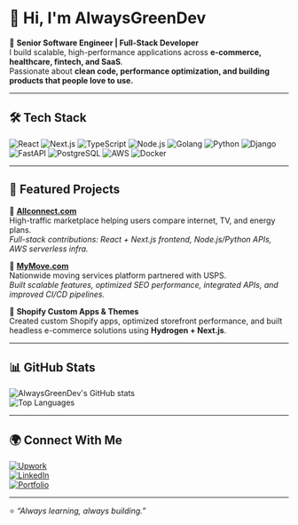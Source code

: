 # 👋 Hi, I'm AlwaysGreenDev  

🚀 **Senior Software Engineer | Full-Stack Developer**  
I build scalable, high-performance applications across **e-commerce, healthcare, fintech, and SaaS**.  
Passionate about **clean code, performance optimization, and building products that people love to use.**  

---

## 🛠 Tech Stack
![React](https://img.shields.io/badge/-React-61DAFB?logo=react&logoColor=000&style=flat)
![Next.js](https://img.shields.io/badge/-Next.js-000000?logo=next.js&logoColor=fff&style=flat)
![TypeScript](https://img.shields.io/badge/-TypeScript-3178C6?logo=typescript&logoColor=fff&style=flat)
![Node.js](https://img.shields.io/badge/-Node.js-339933?logo=node.js&logoColor=fff&style=flat)
![Golang](https://img.shields.io/badge/-Golang-00ADD8?logo=go&logoColor=fff&style=flat)
![Python](https://img.shields.io/badge/-Python-3776AB?logo=python&logoColor=fff&style=flat)
![Django](https://img.shields.io/badge/-Django-092E20?logo=django&logoColor=fff&style=flat)
![FastAPI](https://img.shields.io/badge/-FastAPI-009688?logo=fastapi&logoColor=fff&style=flat)
![PostgreSQL](https://img.shields.io/badge/-PostgreSQL-4169E1?logo=postgresql&logoColor=fff&style=flat)
![AWS](https://img.shields.io/badge/-AWS-232F3E?logo=amazonaws&logoColor=fff&style=flat)
![Docker](https://img.shields.io/badge/-Docker-2496ED?logo=docker&logoColor=fff&style=flat)

---

## 📂 Featured Projects  

🔹 **[Allconnect.com](https://www.allconnect.com/)**  
High-traffic marketplace helping users compare internet, TV, and energy plans.  
*Full-stack contributions: React + Next.js frontend, Node.js/Python APIs, AWS serverless infra.*  

🔹 **[MyMove.com](https://www.mymove.com/)**  
Nationwide moving services platform partnered with USPS.  
*Built scalable features, optimized SEO performance, integrated APIs, and improved CI/CD pipelines.*  

🔹 **Shopify Custom Apps & Themes**  
Created custom Shopify apps, optimized storefront performance, and built headless e-commerce solutions using **Hydrogen + Next.js**.  

---

## 📊 GitHub Stats
![AlwaysGreenDev's GitHub stats](https://github-readme-stats.vercel.app/api?username=AlwaysGreenDev&show_icons=true&theme=tokyonight)  
![Top Languages](https://github-readme-stats.vercel.app/api/top-langs/?username=AlwaysGreenDev&layout=compact&theme=tokyonight)  

---

## 🌍 Connect With Me  
[![Upwork](https://img.shields.io/badge/Upwork-6FDA44?logo=upwork&logoColor=fff)](https://www.upwork.com/)  
[![LinkedIn](https://img.shields.io/badge/LinkedIn-0A66C2?logo=linkedin&logoColor=fff)](https://www.linkedin.com/)  
[![Portfolio](https://img.shields.io/badge/Portfolio-000?logo=vercel&logoColor=fff)](#)  

---

⭐️ *“Always learning, always building.”*  
